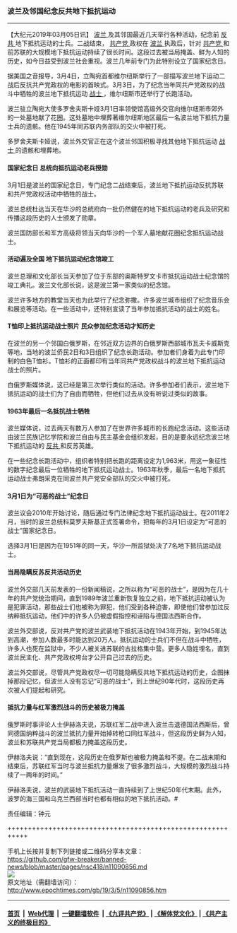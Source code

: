 ### 波兰及邻国纪念反共地下抵抗运动
------------------------

<p>
 【大纪元2019年03月05日讯】
 <a href="http://www.epochtimes.com/gb/tag/%E6%B3%A2%E5%85%B0.html">
  波兰
 </a>
 及其邻国最近几天举行各种活动，纪念前
 <a href="http://www.epochtimes.com/gb/tag/%E5%8F%8D%E5%85%B1.html">
  反共
 </a>
 地下抵抗运动的士兵。二战结束，
 <a href="http://www.epochtimes.com/gb/tag/%E5%85%B1%E4%BA%A7%E5%85%9A.html">
  共产党
 </a>
 政权在
 <a href="http://www.epochtimes.com/gb/tag/%E6%B3%A2%E5%85%B0.html">
  波兰
 </a>
 执政后，针对
 <a href="http://www.epochtimes.com/gb/tag/%E5%85%B1%E4%BA%A7%E5%85%9A.html">
  共产党
 </a>
 和前苏联的大规模地下抵抗运动持续了很长时间。这段过去被当局掩盖、鲜为人知的历史，如今日益受到波兰社会重视。波兰几年前专门为此特别设立了国家纪念日。
</p>
<p>
 据美国之音报导，3月4日，立陶宛首都维尔纽斯举行了一部描写波兰地下运动二战后反抗共产党政权的电影的首映式。3月3日，为了纪念当年同共产党政权的战斗中牺牲的波兰地下抵抗运动
 <a href="http://www.epochtimes.com/gb/tag/%E6%88%98%E5%A3%AB.html">
  战士
 </a>
 ，维尔纽斯市还举行了长跑活动。
</p>
<p>
 波兰驻立陶宛大使多罗舍夫斯卡娅3月1日率领使馆高级外交官向维尔纽斯市郊外的一处墓地献了花圈。这处墓地中埋葬著维尔纽斯地区最后一名波兰地下抵抗力量士兵的遗骸。他在1945年同苏联内务部队的交火中被打死。
</p>
<p>
 多罗舍夫斯卡娅说，波兰外交官正在这个波兰邻国积极寻找其他地下抵抗运动
 <a href="http://www.epochtimes.com/gb/tag/%E6%88%98%E5%A3%AB.html">
  战士
 </a>
 的遗骸和埋葬地。
</p>
<h4>
 <strong>
  国家纪念日 总统向抵抗运动老兵授勋
 </strong>
</h4>
<p>
 3月1日是波兰的国家纪念日，专门纪念二战结​​束后，波兰地下抵抗运动反抗苏联和共产党政权活动中牺牲的战士。
</p>
<p>
 波兰总统杜达当天在华沙的总统府向一批仍然健在的地下抵抗运动的老兵及研究和传播这段历史的人士颁发了勋章。
</p>
<p>
 波兰国防部长和军方高级将领当天向华沙的一个军人墓地献花圈纪念抵抗运动战士。
</p>
<h4>
 <strong>
  活动遍及全国 地下抵抗运动纪念馆竣工
 </strong>
</h4>
<p>
 波兰总理和文化部长当天参加了位于东部的奥斯特罗文卡市抵抗运动战士纪念馆的竣工典礼。波兰文化部长说，这是波兰第一家类似的纪念馆。
</p>
<p>
 波兰许多地方的教堂当天也为此举行了纪念弥撒。许多波兰城市组织了纪念音乐会和展览等活动。在一些活动中，还特别宣读了当年参加抵抗活动的战士的姓名。
</p>
<h4>
 <strong>
  T恤印上抵抗运动战士照片 民众参加纪念活动才知历史
 </strong>
</h4>
<p>
 在波兰的另一个邻国白俄罗斯，在邻近双方边界的白俄罗斯西部城市瓦夫卡威斯克等地，当地的波兰侨民2日和3日组织了纪念长跑活动。参加者们身着为此专门印制的白色T恤衫。T恤衫的正面都印有当年同共产党政权战斗的波兰地下抵抗运动战士的照片。
</p>
<p>
 白俄罗斯媒体说，这已经是第三次举行类似的活动。许多参加者们表示，波兰地下抵抗运动的战士们为了自由而牺牲，但他们过去从没有听说过类似的故事。
</p>
<h4>
 <strong>
  1963年最后一名抵抗战士牺牲
 </strong>
</h4>
<p>
 波兰媒体说，过去两天有数万人参加了在世界许多城市的长跑纪念活动。这些活动由波兰民族记忆学院和波兰自由与民主基金会组织发起，目的是要永远纪念波兰地下抵抗运动的
 <a href="http://www.epochtimes.com/gb/tag/%E5%8F%8D%E5%85%B1.html">
  反共
 </a>
 和反苏英雄。
</p>
<p>
 在一些纪念长跑活动中，组织者特别把长跑的距离设定为1,963米，用这一象征性的数字纪念最后一位牺牲的地下抵抗运动战士。1963年秋季，最后一名地下抵抗运动战士弗朗采克在同波兰共产党安全部队的交火中被打死。
</p>
<h4>
 <strong>
  3月1日为“可恶的战士”纪念日
 </strong>
</h4>
<p>
 波兰议会2010年开始讨论，随后通过专门法律纪念地下抵抗运动战士。在2011年2月，当时的波兰总统科莫罗夫斯基正式签署命令，把每年的3月1日设定为“可恶的战士”国家纪念日。
</p>
<p>
 选择3月1日是因为在1951年的同一天，华沙一所监狱处决了7名地下抵抗运动战士。
</p>
<h4>
 <strong>
  当局隐瞒反苏反共活动历史
 </strong>
</h4>
<p>
 波兰外交部几天前发表的一份新闻稿说，之所以称为“可恶的战士”，是因为在几十年的共产党统治期间，直到1989年波兰重新恢复独立之前，地下抵抗运动被认为是犯罪活动，那些战士们也被称为罪犯，他们受到各种迫害，即使他们曾参加过反纳粹抵抗运动，他们中的许多人仍被虚假指控和诬陷与德国法西斯合作。
</p>
<p>
 波兰外交部说，反对共产党的波兰武装地下抵抗活动在1943年开始，到1945年达到高潮，参加人数最多时能达到20万人。抵抗运动的士兵们不但在战斗中牺牲，许多人也死在监狱中，不少人被关进苏联的古拉格集中营。更多人隐姓埋名，直到波兰民主化、共产党政权垮台才公开自己过去的历史。
</p>
<p>
 波兰外交部说，尽管共产党政权尽一切可能隐瞒反共地下抵抗运动的历史，企图抹掉那段记忆，但波兰人没有忘记“可恶的战士”，到上世纪90年代时，这段历史再次被人们提起和研究。
</p>
<h4>
 <strong>
  抵抗力量与红军激烈战斗的历史被极力掩盖
 </strong>
</h4>
<p>
 俄罗斯时事评论人士伊赫洛夫说，苏联红军二战中进入波兰击退德国法西斯后，曾同德国纳粹战斗的波兰抵抗力量开始掉转枪口同红军战斗，但这段历史鲜为人知，波兰和苏联共产党当局都极力掩盖这段历史。
</p>
<p>
 伊赫洛夫说：“直到现在，这段历史在俄罗斯也被极力掩盖和不提。在二战末期和结束后，苏联红军当时与波兰抵抗力量爆发了很多激烈战斗，大规模的激烈战斗持续了一两年的时间。”
</p>
<p>
 伊赫洛夫说，波兰的武装地下抵抗活动一直持续到了上世纪50年代末期。此外，波罗的海三国和乌克兰西部当时也都有相似的地下抵抗活动。#
</p>
<p>
 责任编辑：钟元
</p>

+++++++++++++++++++++++++++++++++++++++++++++++++++++++++++<br/><br/>
手机上长按并复制下列链接或二维码分享本文章：<br/>
https://github.com/gfw-breaker/banned-news/blob/master/pages/nsc418/n11090856.md <br/>
<a href='https://github.com/gfw-breaker/banned-news/blob/master/pages/nsc418/n11090856.md'><img src='https://github.com/gfw-breaker/banned-news/blob/master/pages/nsc418/n11090856.md.png'/></a> <br/>
原文地址（需翻墙访问）：http://www.epochtimes.com/gb/19/3/5/n11090856.htm


------------------------
#### [首页](https://github.com/gfw-breaker/banned-news/blob/master/README.md) &nbsp;|&nbsp; [Web代理](https://github.com/labour-camp/helloworld) &nbsp;|&nbsp; [一键翻墙软件](https://github.com/gfw-breaker/nogfw/blob/master/README.md) &nbsp;| [《九评共产党》](https://github.com/gfw-breaker/9ping.md/blob/master/README.md#九评之一评共产党是什么) | [《解体党文化》](https://github.com/gfw-breaker/jtdwh.md/blob/master/README.md) | [《共产主义的终极目的》](https://github.com/gfw-breaker/gczydzjmd.md/blob/master/README.md)


